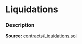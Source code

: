 # Liquidations

### Description <a href="description" id="description"></a>

**Source:** [contracts/Liquidations.sol](https://github.com/perifinance/peri-finance/blob/master/contracts/Liquidations.sol)

